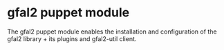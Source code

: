 #  gfal2 puppet module
The gfal2 puppet module enables the installation and configuration of the gfal2 library + its plugins and gfal2-util client.
